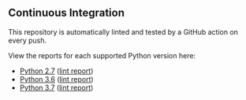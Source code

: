 ## Continuous Integration

This repository is automatically linted and tested by a GitHub action on every push.

View the reports for each supported Python version here:

- [Python 2.7](2.7) ([lint report](2.7/lint.txt))
- [Python 3.6](3.6) ([lint report](3.6/lint.txt))
- [Python 3.7](3.7) ([lint report](3.7/lint.txt))
